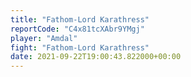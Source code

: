 ```yaml
---
title: "Fathom-Lord Karathress"
reportCode: "C4x81tcXAbr9YMgj"
player: "Amdal"
fight: "Fathom-Lord Karathress"
date: 2021-09-22T19:00:43.822000+00:00
---
```

